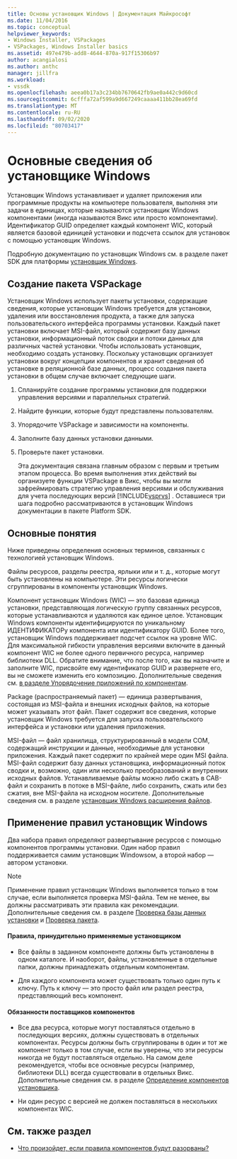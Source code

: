 ```yaml
---
title: Основы установщик Windows | Документация Майкрософт
ms.date: 11/04/2016
ms.topic: conceptual
helpviewer_keywords:
- Windows Installer, VSPackages
- VSPackages, Windows Installer basics
ms.assetid: 497e479b-add8-4644-870a-917f15306b97
author: acangialosi
ms.author: anthc
manager: jillfra
ms.workload:
- vssdk
ms.openlocfilehash: aeea0b17a3c234bb7670642fb9ae0a442c9d60cd
ms.sourcegitcommit: 6cfffa72af599a9d667249caaaa411bb28ea69fd
ms.translationtype: MT
ms.contentlocale: ru-RU
ms.lasthandoff: 09/02/2020
ms.locfileid: "80703417"
---
```

# <a name="windows-installer-basics"></a>Основные сведения об установщике Windows
Установщик Windows устанавливает и удаляет приложения или программные продукты на компьютере пользователя, выполняя эти задачи в единицах, которые называются установщик Windows компонентами (иногда называются Викс или просто компонентами). Идентификатор GUID определяет каждый компонент WIC, который является базовой единицей установки и подсчета ссылок для установок с помощью установщик Windows.

 Подробную документацию по установщик Windows см. в разделе пакет SDK для платформы [установщик Windows](/previous-versions/2kt85ked(v=vs.120)).

## <a name="authoring-a-vspackage"></a>Создание пакета VSPackage
 Установщик Windows использует пакеты установки, содержащие сведения, которые установщик Windows требуется для установки, удаления или восстановления продукта, а также для запуска пользовательского интерфейса программы установки. Каждый пакет установки включает MSI-файл, который содержит базу данных установки, информационный поток сводки и потоки данных для различных частей установки. Чтобы использовать установщик, необходимо создать установку. Поскольку установщик организует установки вокруг концепции компонентов и хранит сведения об установке в реляционной базе данных, процесс создания пакета установки в общем случае включает следующие шаги.

1. Спланируйте создание программы установки для поддержки управления версиями и параллельных стратегий.

2. Найдите функции, которые будут представлены пользователям.

3. Упорядочите VSPackage и зависимости на компоненты.

4. Заполните базу данных установки данными.

5. Проверьте пакет установки.

   Эта документация связана главным образом с первым и третьим этапом процесса. Во время выполнения этих действий вы организуете функции VSPackage в Викс, чтобы вы могли зафреймировать стратегию управления версиями и обслуживания для учета последующих версий [!INCLUDE[vsprvs](../../code-quality/includes/vsprvs_md.md)] . Оставшиеся три шага подробно рассматриваются в установщик Windows документации в пакете Platform SDK.

## <a name="key-terms"></a>Основные понятия
 Ниже приведены определения основных терминов, связанных с технологией установщик Windows.

 Файлы ресурсов, разделы реестра, ярлыки или и т. д., которые могут быть установлены на компьютере. Эти ресурсы логически сгруппированы в компоненты установщик Windows.

 Компонент установщик Windows (WIC) — это базовая единица установки, представляющая логическую группу связанных ресурсов, которые устанавливаются и удаляются как единое целое. Установщик Windows компоненты идентифицируются по уникальному ИДЕНТИФИКАТОРу компонента или идентификатору GUID. Более того, установщик Windows поддерживает подсчет ссылок на уровне WIC. Для максимальной гибкости управления версиями включите в данный компонент WIC не более одного первичного ресурса, например библиотеки DLL. Обратите внимание, что после того, как вы назначите и заполните WIC, присвойте ему идентификатор GUID и развернете его, вы не сможете изменить его композицию. Дополнительные сведения см. [в разделе Упорядочение приложений по компонентам](/windows/desktop/Msi/organizing-applications-into-components).

 Package (распространяемый пакет) — единица развертывания, состоящая из MSI-файла и внешних исходных файлов, на которые может указывать этот файл. Пакет содержит все сведения, которые установщик Windows требуется для запуска пользовательского интерфейса и установки или удаления приложения.

 MSI-файл — файл хранилища, структурированный в модели COM, содержащий инструкции и данные, необходимые для установки приложения. Каждый пакет содержит по крайней мере один MSI файла. MSI-файл содержит базу данных установщика, информационный поток сводки и, возможно, один или несколько преобразований и внутренних исходных файлов. Устанавливаемые файлы можно либо сжать в CAB-файл и сохранить в потоке в MSI-файле, либо сохранить, сжать или без сжатия, вне MSI-файла на исходном носителе. Дополнительные сведения см. в разделе [установщик Windows расширения файлов](/windows/desktop/Msi/windows-installer-file-extensions).

## <a name="windows-installer-rules-enforcement"></a>Применение правил установщик Windows
 Два набора правил определяют развертывание ресурсов с помощью компонентов программы установки. Один набор правил поддерживается самим установщик Windowsом, а второй набор — автором установки.

> [!NOTE]
> Применение правил установщик Windows выполняется только в том случае, если выполняется проверка MSI-файла. Тем не менее, вы должны рассматривать эти правила как рекомендации. Дополнительные сведения см. в разделе [Проверка базы данных установки](/windows/desktop/Msi/validating-an-installation-database) и [Проверка пакета](/windows/desktop/Msi/package-validation).

#### <a name="installer-enforced-rules"></a>Правила, принудительно применяемые установщиком

- Все файлы в заданном компоненте должны быть установлены в одном каталоге. И наоборот, файлы, установленные в отдельные папки, должны принадлежать отдельным компонентам.

- Для каждого компонента может существовать только один путь к ключу. Путь к ключу — это просто файл или раздел реестра, представляющий весь компонент.

#### <a name="component-provider-responsibilities"></a>Обязанности поставщиков компонентов

- Все два ресурса, которые могут поставляться отдельно в последующих версиях, должны существовать в отдельных компонентах. Ресурсы должны быть сгруппированы в один и тот же компонент только в том случае, если вы уверены, что эти ресурсы никогда не будут поставляться отдельно. На самом деле рекомендуется, чтобы все основные ресурсы (например, библиотеки DLL) всегда существовали в отдельных Викс. Дополнительные сведения см. в разделе [Определение компонентов установщика](/windows/desktop/Msi/defining-installer-components).

- Ни один ресурс с версией не должен поставляться в нескольких компонентах WIC.

## <a name="see-also"></a>См. также раздел
- [Что произойдет, если правила компонентов будут разорваны?](/windows/desktop/Msi/what-happens-if-the-component-rules-are-broken)
